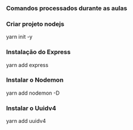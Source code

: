 ### Comandos processados durante as aulas

### Criar projeto nodejs
yarn init -y

### Instalação do Express
yarn add express

### Instalar o Nodemon
yarn add nodemon -D

### Instalar o Uuidv4
yarn add uuidv4
